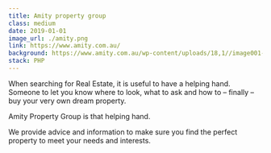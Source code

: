 ```yaml
---
title: Amity property group
class: medium
date: 2019-01-01
image_url: ./amity.png
link: https://www.amity.com.au/
background: https://www.amity.com.au/wp-content/uploads/18,1//image001-1.jpg
stack: PHP
---
```


When searching for Real Estate, it is useful to have a helping hand. Someone to let you know where to look, what to ask and how to – finally – buy your very own dream property.

Amity Property Group is that helping hand.

We provide advice and information to make sure you find the perfect property to meet your needs and interests.
